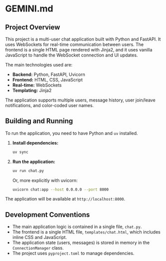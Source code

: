 # GEMINI.md

## Project Overview

This project is a multi-user chat application built with Python and FastAPI. It uses WebSockets for real-time communication between users. The frontend is a single HTML page rendered with Jinja2, and it uses vanilla JavaScript to handle the WebSocket connection and UI updates.

The main technologies used are:

*   **Backend:** Python, FastAPI, Uvicorn
*   **Frontend:** HTML, CSS, JavaScript
*   **Real-time:** WebSockets
*   **Templating:** Jinja2

The application supports multiple users, message history, user join/leave notifications, and color-coded user names.

## Building and Running

To run the application, you need to have Python and `uv` installed.

1.  **Install dependencies:**

    ```bash
    uv sync
    ```

2.  **Run the application:**

    ```bash
    uv run chat.py
    ```

    Or, more explicitly with uvicorn:

    ```bash
    uvicorn chat:app --host 0.0.0.0 --port 8000
    ```

The application will be available at `http://localhost:8000`.

## Development Conventions

*   The main application logic is contained in a single file, `chat.py`.
*   The frontend is a single HTML file, `templates/chat.html`, which includes inline CSS and JavaScript.
*   The application state (users, messages) is stored in memory in the `ConnectionManager` class.
*   The project uses `pyproject.toml` to manage dependencies.
